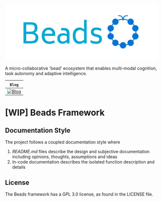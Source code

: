 <div align="center">
  <img src="images/beads-logo.jpeg">
</div>


A micro-collaborative 'bead' ecosystem that enables multi-modal cognition, task autonomy and adaptive intelligence.

| **`Blog`**                                                                               |
|------------------------------------------------------------------------------------------|
| [![Blog](https://img.shields.io/badge/Reader-Friendly-blue)](https://xipher19.github.io) |

# [WIP] Beads Framework

## Documentation Style

The project follows a coupled documentation style where 
1. _README.md_ files describe the design and subjective documentation including opinions, thoughts, assumptions and ideas
2. In-code documentation describes the isolated function description and details

## License

The Beads framework has a GPL 3.0 license, as found in the LICENSE file.